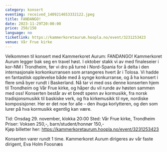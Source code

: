 ```yaml
---
category: konsert
eventimg: received_1409214653332122.jpeg
title: FANDANGO!
date: 2023-11-29T20:00:00
price: 250/150
language: no
ticketlink: https://kammerkoretaurum.hoopla.no/event/3231253423
venue: Vår Frue kirke
---
```

Velkommen til konsert med Kammerkoret Aurum: FANDANGO!
Kammerkoret Aurum legger bak seg en travel høst. I oktober stakk vi av med finaleseier i kor-NM i Trondheim, før vi dro på turné i Nord-Spania for å delta i den internasjonale korkonkurransen som arrangeres hvert år i Tolosa.
Vi hadde en fantastisk opplevelse både med å synge konkurranse, og å ha konsert i flere små byer rundt i Baskerland. Nå tar vi med oss denne konserten hjem til Trondheim og Vår Frue kirke, og håper du vil runde av høsten sammen med oss!
Konserten består av et bredt spenn av kormusikk, fra norsk tradisjonsmusikk til baskiske verk, og fra kirkemusikk til nye, nordiske komposisjoner. Her er det noe for alle – den ihuga korlytteren, og den som lurer på hva kormusikk egentlig kan være.

Tid: Onsdag 29. november, klokka 20:00
Sted: Vår Frue kirke, Trondheim
Priser: Voksen 250,-, barn/student/honnør 150,- \
Kjøp billetter her: <https://kammerkoretaurum.hoopla.no/event/3231253423>


Konserten varer rundt 1 time.
Kammerkoret Aurum dirigeres av vår faste dirigent, Eva Holm Foosnæs
